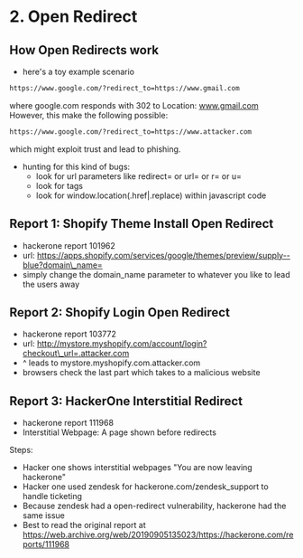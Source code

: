 # 2. Open Redirect

## How Open Redirects work

* here's a toy example scenario

```bash
https://www.google.com/?redirect_to=https://www.gmail.com
```

where google.com responds with 302 to Location: www.gmail.com However, this make the following possible:

```bash
https://www.google.com/?redirect_to=https://www.attacker.com
```

which might exploit trust and lead to phishing.

* hunting for this kind of bugs:
  * look for url parameters like redirect= or url= or r= or u=
  * look for tags
  * look for window.location(.href|.replace) within javascript code

## Report 1: Shopify Theme Install Open Redirect

* hackerone report 101962
* url: https://apps.shopify.com/services/google/themes/preview/supply--blue?domain\_name=
* simply change the domain\_name parameter to whatever you like to lead the users away

## Report 2: Shopify Login Open Redirect

* hackerone report 103772
* url: http://mystore.myshopify.com/account/login?checkout\_url=.attacker.com
* ^ leads to mystore.myshopify.com.attacker.com
* browsers check the last part which takes to a malicious website

## Report 3: HackerOne Interstitial Redirect

* hackerone report 111968
* Interstitial Webpage: A page shown before redirects

Steps:

* Hacker one shows interstitial webpages "You are now leaving hackerone"
* Hacker one used zendesk for hackerone.com/zendesk\_support to handle ticketing
* Because zendesk had a open-redirect vulnerability, hackerone had the same issue
* Best to read the original report at https://web.archive.org/web/20190905135023/https://hackerone.com/reports/111968
